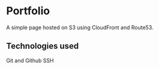 # Portfolio
A simple page hosted on S3 using CloudFront and Route53.

## Technologies used
Git and Github
SSH

